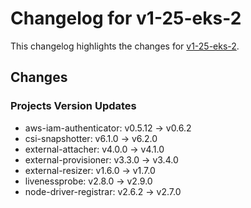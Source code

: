 # Changelog for v1-25-eks-2

This changelog highlights the changes for [v1-25-eks-2](https://github.com/aws/eks-distro/tree/v1-25-eks-2).

## Changes

### Projects Version Updates

* aws-iam-authenticator: v0.5.12 -> v0.6.2 
* csi-snapshotter: v6.1.0 -> v6.2.0
* external-attacher: v4.0.0 -> v4.1.0
* external-provisioner: v3.3.0 -> v3.4.0
* external-resizer: v1.6.0 -> v1.7.0
* livenessprobe: v2.8.0 -> v2.9.0
* node-driver-registrar: v2.6.2 -> v2.7.0
